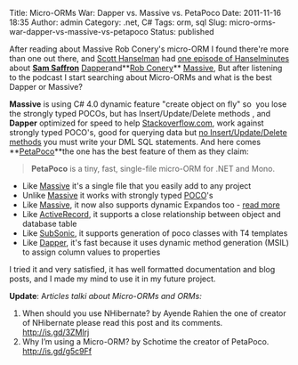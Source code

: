 Title: Micro-ORMs War: Dapper vs. Massive vs. PetaPoco
Date: 2011-11-16 18:35
Author: admin
Category: .net, C#
Tags: orm, sql
Slug: micro-orms-war-dapper-vs-massive-vs-petapoco
Status: published

After reading about Massive Rob Conery's micro-ORM I found there're more
than one out there, and [Scott
Hanselman](http://www.hanselman.com/blog/) had [one episode of
Hanselminutes](http://hanselminutes.com/262/the-rise-of-the-micro-orm-with-sam-saffron-and-rob-conery)
about **[Sam
Saffron](http://samsaffron.com/)** [Dapper](http://code.google.com/p/dapper-dot-net/)and**[Rob
Conery](http://blog.wekeroad.com/)** [Massive](https://github.com/robconery/massive),
But after listening to the podcast I start searching about Micro-ORMs
and what is the best Dapper or Massive?

**Massive** is using C\# 4.0 dynamic feature "create object on fly" so 
you lose the strongly typed POCOs, but has Insert/Update/Delete methods
, and **Dapper** optimized for speed to help
[Stackoverflow.com](http://stackoverflow.com/), work against strongly
typed POCO's, good for querying data but [no Insert/Update/Delete
methods](http://stackoverflow.com/questions/5957774/performing-inserts-and-updates-with-dapper)
you must write your DML SQL statements. And here comes
**[PetaPoco](http://www.toptensoftware.com/petapoco/)**the one has the
best feature of them as they claim:

> **PetaPoco** is a tiny, fast, single-file micro-ORM for .NET and Mono.

-   Like
    [Massive](http://blog.wekeroad.com/helpy-stuff/and-i-shall-call-it-massive)
    it's a single file that you easily add to any project
-   Unlike
    [Massive](http://blog.wekeroad.com/helpy-stuff/and-i-shall-call-it-massive)
    it works with strongly typed
    [POCO](http://en.wikipedia.org/wiki/Plain_Old_CLR_Object)'s
-   Like
    [Massive](http://blog.wekeroad.com/helpy-stuff/and-i-shall-call-it-massive),
    it now also supports dynamic Expandos too - [read
    more](http://www.toptensoftware.com/Articles/104/PetaPoco-Not-So-Poco-or-adding-support-for-dynamic)
-   Like [ActiveRecord](http://ar.rubyonrails.org/), it supports a close
    relationship between object and database table
-   Like [SubSonic](http://www.subsonicproject.com/), it supports
    generation of poco classes with T4 templates
-   Like [Dapper](http://code.google.com/p/dapper-dot-net/), it's fast
    because it uses dynamic method generation (MSIL) to assign column
    values to properties

I tried it and very satisfied, it has well formatted documentation and
blog posts, and I made my mind to use it in my future project.

**Update**: A*rticles talki about Micro-ORMs and ORMs:*

1.  When should you use NHibernate? by Ayende Rahien the one of creator
    of NHibernate please read this post and its comments.
    <http://is.gd/3ZMlrj>
2.  Why I’m using a Micro-ORM? by Schotime the creator of PetaPoco.
    <http://is.gd/g5c9Ff>

